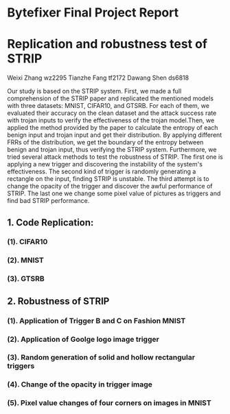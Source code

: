   # Bytefixer Final Project Report
# Replication and robustness test of STRIP
Weixi Zhang wz2295	Tianzhe Fang tf2172	Dawang Shen ds6818

Our study is based on the STRIP system. First, we made a full comprehension of the STRIP paper and replicated the mentioned models with three datasets: MNIST, CIFAR10, and GTSRB. For each of them, we evaluated their accuracy on the clean dataset and the attack success rate with trojan inputs to verify the effectiveness of the trojan model.Then, we applied the method provided by the paper to calculate the entropy of each benign input and trojan input and get their distribution. By applying different FRRs of the distribution, we get the boundary of the entropy between benign and trojan input, thus verifying the STRIP system. Furthermore, we tried several attack methods to test the robustness of STRIP. The first one is applying a new trigger and discovering the instability of the system's effectiveness. The second kind of trigger is randomly generating a rectangle on the input, finding STRIP is unstable. The third attempt is to change the opacity of the trigger and discover the awful performance of STRIP. The last one we change some pixel value of pictures as triggers and find bad STRIP performance.

## 1. Code Replication:

  ### (1). CIFAR10
  ### (2). MNIST
  ### (3). GTSRB
## 2. Robustness of STRIP

  ### (1). Application of Trigger B and C on Fashion MNIST
  ### (2). Application of Goolge logo image trigger
  ### (3). Random generation of solid and hollow rectangular triggers
  ### (4). Change of the opacity in trigger image
  ### (5). Pixel value changes of four corners  on images in MNIST
